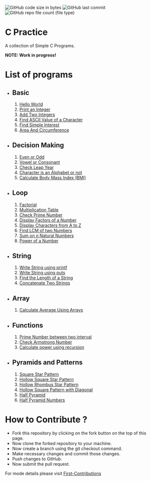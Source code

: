 
![GitHub code size in bytes](https://img.shields.io/github/languages/code-size/7ORP3DO/c-practice?label=Repo%20Size&style=flat)
![GitHub last commit](https://img.shields.io/github/last-commit/7ORP3DO/c-practice?style=flat)
![GitHub repo file count (file type)](https://img.shields.io/github/directory-file-count/7ORP3DO/c-practice?type=file)

# C Practice
A collection of Simple C Programs.

**NOTE: Work in progress!**

# List of programs

- ## Basic 
    1. [Hello World](./basic/HelloWorld.c)
    2. [Print an Integer](./basic/print_Integer_Value.c)
    3. [Add Two Integers](./basic/add_two_integer.c)
    4. [Find ASCII Value of a Character](./basic/ascii_value.c)
    5. [Find Simple Interest](./basic/simple_interest.c)   
    6. [Area And Circumference](./basic/AreaAndCircumferenceCircle.c)
   
- ## Decision Making 
    1. [Even or Odd](./Decision%20Making/oddEven.c)
    2. [Vowel or Consonant](./Decision%20Making/vowel_or_consonant.c)
    3. [Check Leap Year](./loop/leapYear.c)
    4. [Character is an Alphabet or not](./Decision%20Making/check_alphabet.c)
    5. [Calculate Body Mass Index (BMI)](Decision%20Making/bmi.c)
   
- ## Loop 
    1. [Factorial](./loop/factorial.c)
    2. [Multiplication Table](./loop/multiplicationTable.c)
    3. [Check Prime Number](./loop/prime.c)
    4. [Display Factors of a Number](./loop/factors.c)
    5. [Display Characters from A to Z](./loop/AtoZ.c)
    6. [Find LCM of two Numbers](./loop/LCM.c)
    7. [Sum on n Natural Numbers](./loop/sumOfNaturalNumbers.c)
    8. [Power of a Number](./loop/powerOfNumber.c)
 
- ## String
    1. [Write String using printf](./string/writeStringUsingPrintf.c)
    2. [Write String using puts](./string/writeStringUsingPuts.c)
    3. [Find the Length of a String](./string/lengthofString.c)
    4. [Concatenate Two Strings](./string/concatenateString.c)

- ## Array
    1. [Calculate Average Using Arrays](./array/averageUsingArrays.c)

- ## Functions
    1. [Prime Number between two interval](./Functions/primeBetweenTwoNumber.c)
    2. [Check Armstrong Number](./Functions/armstrongNumber.c)
    3. [Calculate power using recursion](./Functions/powerUsingRecursion.c)

- ## Pyramids and Patterns
    1. [Square Star Pattern](./Pyramids%20and%20Patterns/SquareStar.c)
    2. [Hollow Square Star Pattern](./Pyramids%20and%20Patterns/hollowSquare.c)
    3. [Hollow Rhombus Star Pattern](./Pyramids%20and%20Patterns/hollowRhombus.c)
    4. [Hollow Square Pattern with Diagonal](./Pyramids%20and%20Patterns/hollowSquareDiagonal.c)
    5. [Half Pyramid](./Pyramids%20and%20Patterns/halfPyramid.c)
    6. [Half Pyramid Numbers](./Pyramids%20and%20Patterns/halfPyramidNumbers.c)


# How to Contribute ?

- Fork this repository by clicking on the fork button on the top of this page.
- Now clone the forked repository to your machine.
- Now create a branch using the git checkout command.
- Make necessary changes and commit those changes.
- Push changes to GitHub.
- Now submit the pull request.

For mode details please visit [First-Contributions](https://github.com/firstcontributions/first-contributions)
